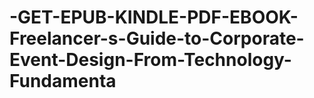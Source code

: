 # -GET-EPUB-KINDLE-PDF-EBOOK-Freelancer-s-Guide-to-Corporate-Event-Design-From-Technology-Fundamenta